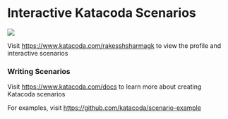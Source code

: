 # Interactive Katacoda Scenarios

[![](http://shields.katacoda.com/katacoda/rakesshsharmagk/count.svg)](https://www.katacoda.com/rakesshsharmagk "Get your profile on Katacoda.com")

Visit https://www.katacoda.com/rakesshsharmagk to view the profile and interactive scenarios

### Writing Scenarios
Visit https://www.katacoda.com/docs to learn more about creating Katacoda scenarios

For examples, visit https://github.com/katacoda/scenario-example
